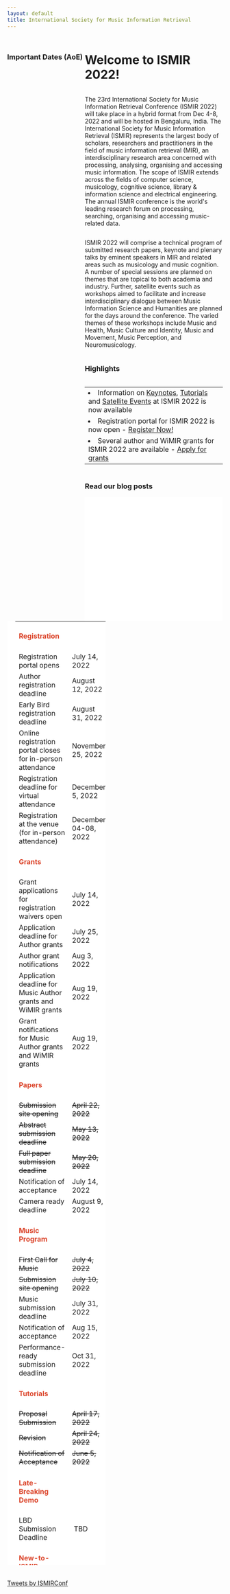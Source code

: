 ```yaml
---
layout: default
title: International Society for Music Information Retrieval
---
```


<h1 style="float:right; width:64%;"> Welcome to ISMIR 2022! </h1>
<p style="float:right; width:64%;">The 23rd International Society for Music Information Retrieval Conference (ISMIR 2022) will take place in a hybrid format from Dec 4-8, 2022 and will be hosted in Bengaluru, India. The International Society for Music Information Retrieval (ISMIR) represents the largest body of scholars, researchers and practitioners in the field of music information retrieval (MIR), an interdisciplinary research area concerned with processing, analysing, organising and accessing music information. The scope of ISMIR extends across the fields of computer science, musicology, cognitive science, library & information science and electrical engineering. The annual ISMIR conference is the world's leading research forum on processing, searching, organising and accessing music-related data. 
</p>
<p style="float:right; width:64%;">
ISMIR 2022 will comprise a technical program of submitted research papers, keynote and plenary talks by eminent speakers in MIR and related areas such as musicology and music cognition. A number of special sessions are planned on themes that are topical to both academia and industry. Further, satellite events such as workshops aimed to facilitate and increase interdisciplinary dialogue between Music Information Science and Humanities are planned for the days around the conference. The varied themes of these workshops include Music and Health, Music Culture and Identity, Music and Movement, Music Perception, and Neuromusicology. 
</p>
<br>
<h3 style="float:right; width:64%">Highlights</h3>
<table class="scrolldown" rules=none style="float:right; width:64%;">
		<tbody>
            <tr>
			<td><li data-stringify-indent="0" data-stringify-border="0">Information on <a href="[Keynotes](https://ismir2022.ismir.net/program/keynotes)">Keynotes</a>, <a href="[Tutorials](https://ismir2022.ismir.net/program/tutorials)">Tutorials</a> and <a href="[Satellite Events](https://ismir2022.ismir.net/program/satellites)">Satellite Events</a> at ISMIR 2022 is now available</li></td>
            </tr>
            <tr>
                <td><li data-stringify-indent="0" data-stringify-border="0">Registration portal for ISMIR 2022 is now open - <a href="[Register Now!](https://ismir2022.ismir.net/attend/registration)">Register Now!</a></li></td>
            </tr>
            <tr>
                <td><li data-stringify-indent="0" data-stringify-border="0">Several author and WiMIR grants for ISMIR 2022 are available - <a href="[here](https://ismir2022.ismir.net/attend/support)">Apply for grants</a></li></td>
            </tr>
		</tbody>
</table>

<div class="row" style="float:right; width:64%">
    <h3 style="padding-top: 0.125em;"> Read our blog posts </h3>
    <section style="background-color: rgb(255, 255, 255); height:30vw">
        <!-- <div class="home-post-list" itemscope="" itemtype="http://schema.org/Blog">
            {% for post in site.posts %}
                {% include card.html %}
            {% endfor %}
        </div>
        <table style="overflow:hidden">
        <tr>
            <td>
            <iframe src="https://ismir2021.ismir.net/blog/gettingmostismir/" scrolling="no" frameborder="yes" shadow="yes" style="-webkit-transform:scale(0.8);position: relative;top:-150px;" width=300px height=500px ></iframe>
            </td>
            <td><iframe src="https://ismir2021.ismir.net/blog/gettingmostismir/" scrolling="no" frameborder="no" shadow="no" style="-webkit-transform:scale(0.8);position: relative;top:-150px;" width=300px height=500px ></iframe></td>
            <td><iframe src="https://ismir2021.ismir.net/blog/gettingmostismir/" scrolling="no" frameborder="no" shadow="no" style="-webkit-transform:scale(0.8);position: relative;top:-150px;" width=300px height=500px ></iframe></td>
        </tr>
        </table> -->
    </section>
</div>

### Important Dates (AoE)
<table style="width:24vw; height:55vh; display: block; overflow-y:auto; overflow-x:hidden; background-color:rgb(255, 255, 255); padding-left: 2vw; padding-right: 2vw; padding-bottom: 1vh;">
        <tr>
            <td><h4><span style="color:#DB442A">Registration</span></h4></td>
            <td> </td>
        </tr>
        <tr>
            <td>Registration portal opens</td>
            <td> July 14, 2022 </td>
        </tr>
        <tr>
            <td>Author registration deadline</td>
            <td> August 12, 2022 </td>
        </tr>
        <tr>
            <td>Early Bird registration deadline</td>
            <td> August 31, 2022 </td>
        </tr>
        <tr>
            <td> Online registration portal closes for in-person attendance</td>
            <td> November 25, 2022 </td>
        </tr>
        <tr>
            <td> Registration deadline for virtual attendance</td>
            <td> December 5, 2022 </td>
        </tr>
        <tr>
            <td> Registration at the venue (for in-person attendance)</td>
            <td> December 04-08, 2022 </td>
        </tr> 
        <tr>
            <td><h4><span style="color:#DB442A">Grants</span></h4></td>
            <td> </td>
        </tr>
        <tr>
            <td> Grant applications for registration waivers open</td>
            <td> July 14, 2022 </td>
        </tr>
        <tr>
            <td> Application deadline for Author grants</td>
            <td> July 25, 2022 </td>
        </tr>
        <tr>
            <td> Author grant notifications</td>
            <td> Aug 3, 2022 </td>
        </tr> 
        <tr>
            <td> Application deadline for Music Author grants and WiMIR grants</td>
            <td> Aug 19, 2022 </td>
        </tr>
        <tr>
            <td> Grant notifications for Music Author grants and WiMIR grants</td>
            <td> Aug 19, 2022 </td>
        </tr> 
        <tr>
            <td><h4><span style="color:#DB442A">Papers</span></h4></td>
            <td> </td>
        </tr>
        <tr>
            <td><span style="text-decoration:line-through">Submission site opening</span></td>
            <td><span style="text-decoration:line-through">April 22, 2022</span></td>
        </tr>
        <tr>
            <td><span style="text-decoration:line-through">Abstract submission deadline</span></td>
            <td><span style="text-decoration:line-through">May 13, 2022</span></td>
        </tr>
        <tr>
            <td><span style="text-decoration:line-through">Full paper submission deadline</span></td>
            <td> <span style="text-decoration:line-through">May 20, 2022</span></td>
        </tr>
        <tr>
            <td>Notification of acceptance</td>
            <td> July 14, 2022 </td>
        </tr>
        <tr>
            <td>Camera ready deadline</td>
            <td> August 9, 2022 </td>
        </tr>
        <tr>
            <td><h4><span style="color:#DB442A">Music Program</span></h4></td>
            <td> </td>
        </tr>
        <tr>
            <td><span style="text-decoration:line-through">First Call for Music</span></td>
            <td><span style="text-decoration:line-through">July 4, 2022</span></td>
        </tr>
        <tr>
        <td><span style="text-decoration:line-through">Submission site opening</span></td>
            <td><span style="text-decoration:line-through">July 10, 2022</span></td>
        </tr>
        <tr>
            <td>Music submission deadline</td>
            <td> July 31, 2022 </td>
        </tr>
        <tr>
            <td>Notification of acceptance</td>
            <td> Aug 15, 2022 </td>
        </tr>
        <tr>
            <td>Performance-ready submission deadline</td>
            <td> Oct 31, 2022 </td>
        </tr>
        <tr>
            <td><h4><span style="color:#DB442A">Tutorials</span></h4></td>
            <td> </td>
        </tr>
        <tr>
            <td><span style="text-decoration:line-through">Proposal Submission</span></td>
            <td><span style="text-decoration:line-through">April 17, 2022</span></td>
        </tr>
        <tr>
            <td><span style="text-decoration:line-through">Revision</span></td>
            <td><span style="text-decoration:line-through">April 24, 2022</span></td>
        </tr>
        <tr>
            <td><span style="text-decoration:line-through">Notification of Acceptance</span></td>
            <td><span style="text-decoration:line-through">June 5, 2022</span></td>
        </tr>
        <tr>
            <td><h4><span style="color:#DB442A">Late-Breaking Demo</span></h4></td>
            <td> </td>
        </tr>
        <tr>
            <td>LBD Submission Deadline</td>
            <td>&nbsp;TBD</td>
        </tr>
        <tr>
            <td><h4><span style="color:#DB442A">New-to-ISMIR Mentoring Program</span></h4></td>
            <td> </td>
        </tr>
        <tr>
            <td><span style="text-decoration:line-through">Deadline for applying to mentorship program</span></td>
            <td>&nbsp;<span style="text-decoration:line-through">February 28, 2022</span></td>
        </tr>
        <tr>
            <td><span style="text-decoration:line-through">Deadline for mentees for paper submission</span></td>
            <td><span style="text-decoration:line-through">March 25, 2022</span></td>
        </tr>
        <tr>
            <td><span style="text-decoration:line-through">Notification for Mentor-Mentee match</span></td>
            <td><span style="text-decoration:line-through">March 28, 2022</span></td>
        </tr>
        <tr >
            <td><span style="text-decoration:line-through">Feedback from mentors</span></td>
            <td><span style="text-decoration:line-through">April 15, 2022</span></td>
        </tr>
</table>
<br>
<div style="float:left;"><a class="twitter-timeline" data-width="24vw" data-height="400" href="https://twitter.com/ISMIRConf?ref_src=twsrc%5Etfw">Tweets by ISMIRConf</a> <script async src="https://platform.twitter.com/widgets.js" charset="utf-8"></script></div>
<!-- <div class="mobiletwitter"><a class="twitter-timeline" data-width="250" data-height="400" href="https://twitter.com/ISMIRConf?ref_src=twsrc%5Etfw">Tweets by ISMIRConf</a> <script async src="https://platform.twitter.com/widgets.js" charset="utf-8"></script></div> -->
<br>
<br>
